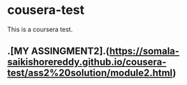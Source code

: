 # cousera-test
This is a coursera test. 
## .[MY ASSINGMENT2].(https://somala-saikishorereddy.github.io/cousera-test/ass2%20solution/module2.html)
